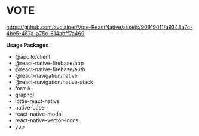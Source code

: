 # VOTE

https://github.com/avcialper/Vote-ReactNative/assets/90919011/a9348a7c-4be5-467a-a75c-814abff7a469


**Usage Packages**
- @apollo/client
- @react-native-firebase/app
- @react-native-firebase/auth
- @react-navigation/native
- @react-navigation/native-stack
- formik
- graphql
- lottie-react-native
- native-base
- react-native-modal
- react-native-vector-icons
- yup